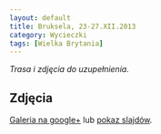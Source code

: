 ```yaml
---
layout: default
title: Bruksela, 23-27.XII.2013
category: Wycieczki
tags: [Wielka Brytania]
---
```


*Trasa i zdjęcia do uzupełnienia.*

Zdjęcia
-------

[Galeria na google+](https://plus.google.com/photos/+TomekKobyli%C5%84ski/albums/5961840801654289265) lub
[pokaz slajdów](https://plus.google.com/photos/+TomekKobyli%C5%84ski/albums/5961840801654289265/5961840805662828034?pid=5961840805662828034&oid=%2BTomekKobyli%C5%84ski).





